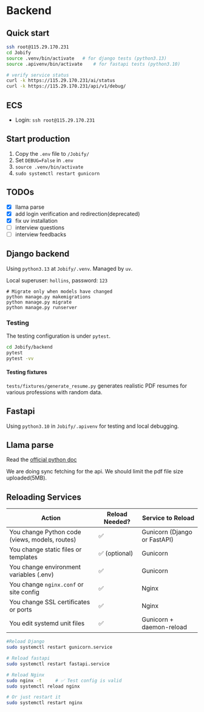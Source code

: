 # Backend

## Quick start

```bash
ssh root@115.29.170.231
cd Jobify
source .venv/bin/activate   # for django tests (python3.13)
source .apivenv/bin/activate    # for fastapi tests (python3.10)

# verify service status
curl -k https://115.29.170.231/ai/status
curl -k https://115.29.170.231/api/v1/debug/
```

## ECS

- Login: `ssh root@115.29.170.231`

## Start production

1. Copy the `.env` file to `/Jobify/`
2. Set `DEBUG=False` in `.env`
3. `source .venv/bin/activate`
4. `sudo systemctl restart gunicorn`

## TODOs

- [x] llama parse
- [x] add login verification and redirection(deprecated)
- [x] fix uv installation
- [ ] interview questions
- [ ] interview feedbacks

## Django backend

Using `python3.13` at `Jobify/.venv`. Managed by `uv`.

Local superuser: `hollins`, password: `123`

```shell
# Migrate only when models have changed
python manage.py makemigrations
python manage.py migrate
python manage.py runserver
```

### Testing

The testing configuration is under `pytest`.

```bash
cd Jobify/backend
pytest
pytest -vv
```

#### Testing fixtures

`tests/fixtures/generate_resume.py` generates realistic PDF resumes for various professions with random data.

## Fastapi

Using `python3.10` in `Jobify/.apivenv` for testing and local debugging.

## Llama parse

Read the [official python doc](https://docs.cloud.llamaindex.ai/llamaparse/getting_started?utm_source=chatgpt.com)

We are doing sync fetching for the api. We should limit the pdf file size uploaded(5MB).

## Reloading Services

| Action                                         | Reload Needed? | Service to Reload            |
| ---------------------------------------------- | -------------- | ---------------------------- |
| You change Python code (views, models, routes) | ✅             | Gunicorn (Django or FastAPI) |
| You change static files or templates           | ✅ (optional)  | Gunicorn                     |
| You change environment variables (.env)        | ✅             | Gunicorn                     |
| You change `nginx.conf` or site config         | ✅             | Nginx                        |
| You change SSL certificates or ports           | ✅             | Nginx                        |
| You edit systemd unit files                    | ✅             | Gunicorn + daemon-reload     |

```bash
#Reload Django
sudo systemctl restart gunicorn.service

# Reload fastapi
sudo systemctl restart fastapi.service

# Reload Nginx
sudo nginx -t     # ✅ Test config is valid
sudo systemctl reload nginx

# Or just restart it
sudo systemctl restart nginx
```
